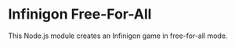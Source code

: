 Infinigon Free-For-All
======================

This Node.js module creates an Infinigon game in free-for-all mode.